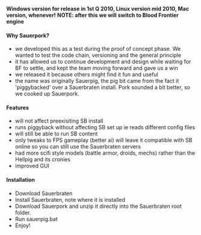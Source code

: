 **Windows version for release in 1st Q 2010, Linux version mid 2010, Mac version, whenever!**
**NOTE: after this we will switch to Blood Frontier engine**
#### Why Sauerpork? ####
  * we developed this as a test during the proof of concept phase. We wanted to test the code chain, versioning and the general principle
  * it has allowed us to continue development and design while waiting for BF to settle, and kept the team moving forward and gave us a win
  * we released it because others might find it fun and useful
  * the name was originally Sauerpig, the pig bit came from the fact it 'piggybacked' over a  Sauerbraten install. Pork sounded a bit better, so we cooked up Sauerpork.
#### Features ####
  * will not affect preexisiting SB install
  * runs piggyback without affecting SB set up ie reads different config files
  * will still be able to run SB content
  * only tweaks to FPS gameplay (better ai) will leave it compatible with SB online so you can still use the Sauerbraten servers
  * had more scifi style models (battle armor, droids, mechs) rather than the Hellpig and its cronies
  * improved GUI
#### Installation ####
  * Download Sauerbraten
  * Install Sauerbraten, note where it is installed
  * Download Sauerpork and unzip it directly into the Sauerbraten root folder.
  * Run sauerpig.bat
  * Enjoy!